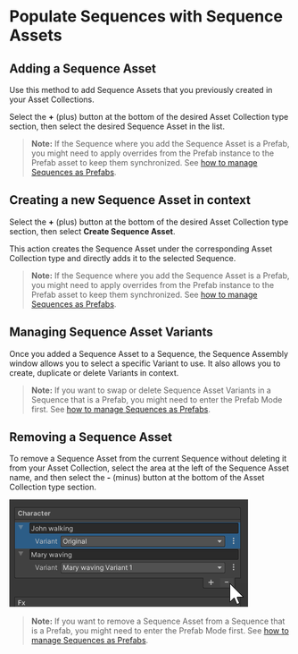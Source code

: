 # Populate Sequences with Sequence Assets

## Adding a Sequence Asset

Use this method to add Sequence Assets that you previously created in your Asset Collections.

Select the **+** (plus) button at the bottom of the desired Asset Collection type section, then select the desired Sequence Asset in the list.

>**Note:** If the Sequence where you add the Sequence Asset is a Prefab, you might need to apply overrides from the Prefab instance to the Prefab asset to keep them synchronized. See [how to manage Sequences as Prefabs](sequences-as-prefabs.md).

## Creating a new Sequence Asset in context

Select the **+** (plus) button at the bottom of the desired Asset Collection type section, then select **Create Sequence Asset**.

This action creates the Sequence Asset under the corresponding Asset Collection type and directly adds it to the selected Sequence.

>**Note:** If the Sequence where you add the Sequence Asset is a Prefab, you might need to apply overrides from the Prefab instance to the Prefab asset to keep them synchronized. See [how to manage Sequences as Prefabs](sequences-as-prefabs.md).

## Managing Sequence Asset Variants

Once you added a Sequence Asset to a Sequence, the Sequence Assembly window allows you to select a specific Variant to use. It also allows you to create, duplicate or delete Variants in context.

>**Note:** If you want to swap or delete Sequence Asset Variants in a Sequence that is a Prefab, you might need to enter the Prefab Mode first. See [how to manage Sequences as Prefabs](sequences-as-prefabs.md).

## Removing a Sequence Asset

To remove a Sequence Asset from the current Sequence without deleting it from your Asset Collection, select the area at the left of the Sequence Asset name, and then select the **-** (minus) button at the bottom of the Asset Collection type section.

![](images/sequence-assembly-sequence-asset-remove.png)

>**Note:** If you want to remove a Sequence Asset from a Sequence that is a Prefab, you might need to enter the Prefab Mode first. See [how to manage Sequences as Prefabs](sequences-as-prefabs.md).
